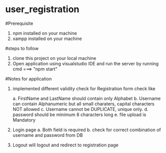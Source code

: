 # user_registration

#Prerequisite
1. npm installed on your machine
2. xampp installed on your machine

#steps to follow
1. clone this project on your local machine
2. Open application using visualstudio IDE and run the server by running cmd ===> "npm start"

#Notes for application

1. implemented different validity check for Registration form check like

    a. FirstName and LastName should contain only Alphabet
    b. Username can contain Alphanumeric but all small charaters, capital characters NOT allowed
    c. Username cannot be DUPLICATE, unique only.
    d. password should be minimum 8 characters long
    e. file upload is Mandatory

2. Login page
    a. Both field is required
    b. check for correct combination of username and password from DB

3. Logout will logout and redirect to registration page